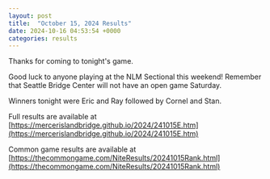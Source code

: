```yaml
---
layout: post
title:  "October 15, 2024 Results"
date: 2024-10-16 04:53:54 +0000
categories: results
---
```

Thanks for coming to tonight's game.

Good luck to anyone playing at the NLM Sectional this weekend! Remember that Seattle Bridge Center will not have an open game Saturday.

Winners tonight were Eric and Ray followed by Cornel and Stan.

Full results are available at [https://mercerislandbridge.github.io/2024/241015E.htm](https://mercerislandbridge.github.io/2024/241015E.htm)

Common game results are available at [https://thecommongame.com/NiteResults/20241015Rank.html](https://thecommongame.com/NiteResults/20241015Rank.html)
